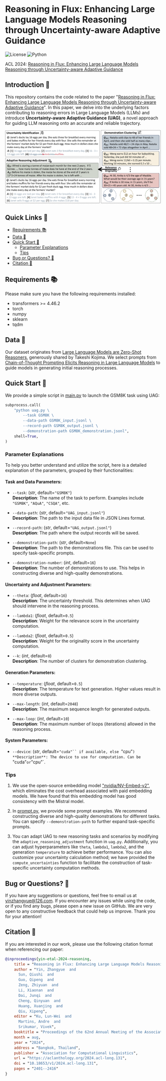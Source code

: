 # Reasoning in Flux: Enhancing Large Language Models Reasoning through Uncertainty-aware Adaptive Guidance

![License](https://img.shields.io/badge/License-Apache%20License%202.0-green)
![Python](https://img.shields.io/badge/python-3.11+-blue.svg)

ACL 2024: [Reasoning in Flux: Enhancing Large Language Models Reasoning through Uncertainty-aware Adaptive Guidance](https://aclanthology.org/2024.acl-long.131/)

## Introduction 📝

This repository contains the code related to the paper "[Reasoning in Flux: Enhancing Large Language Models Reasoning through Uncertainty-aware Adaptive Guidance](https://aclanthology.org/2024.acl-long.131.pdf)". In this paper, we delve into the underlying factors contributing to reasoning errors in Large Language Models (LLMs) and introduce **Uncertainty-aware Adaptive Guidance (UAG)**, a novel approach for guiding LLM reasoning onto an accurate and reliable trajectory.

![Cover](figures/architecture.png)

## Quick Links 🔗

- [Requirements 📚](#requirements-)
- [Data 💾](#data-)
- [Quick Start 🚀](#quick-start-)
  - [Parameter Explanations](#parameter-explanations)
  - [Tips](#tips)
- [Bug or Questions? 🤔](#bug-or-questions-)
- [Citation 📖](#citation-)

## Requirements 📚

Please make sure you have the following requirements installed:
- transformers >= 4.46.2
- torch
- numpy
- sklearn
- tqdm

## Data 💾 

Our dataset originates from [Large Language Models are Zero-Shot Reasoners](https://github.com/kojima-takeshi188/zero_shot_cot/tree/main/dataset), generously shared by Takeshi Kojima. We select prompts from [Chain-of-Thought Prompting Elicits Reasoning in Large Language Models](https://arxiv.org/pdf/2201.11903.pdf) to guide models in generating initial reasoning processes.

## Quick Start 🚀

We provide a simple script in [main.py](code/main.py) to launch the GSM8K task using UAG:

```python
subprocess.call(
    "python uag.py \
        --task GSM8K \
        --data-path GSM8K_input.jsonl \
        --record-path GSM8K_output.jsonl \
        --demonstration-path GSM8K_demonstration.jsonl",
    shell=True,
)
```

### Parameter Explanations

To help you better understand and utilize the script, here is a detailed explanation of the parameters, grouped by their functionalities:

#### **Task and Data Parameters:**

- `--task`: (*str*, default=`"GSM8K"`)  
  **Description**: The name of the task to perform. Examples include `"GSM8K"`, `"AQuA"`, `"CSQA"`, etc.

- `--data-path`: (*str*, default=`"UAG_input.jsonl"`)  
  **Description**: The path to the input data file in JSON Lines format.

- `--record-path`: (*str*, default=`"UAG_output.jsonl"`)  
  **Description**: The path where the output records will be saved.

- `--demonstration-path`: (*str*, default=`None`)  
  **Description**: The path to the demonstrations file. This can be used to specify task-specific prompts.

- `--demonstration-number`: (*int*, default=`16`)  
  **Description**: The number of demonstrations to use. This helps in constructing diverse and high-quality demonstrations.

#### **Uncertainty and Adjustment Parameters:**

- `--theta`: (*float*, default=`16`)  
  **Description**: The uncertainty threshold. This determines when UAG should intervene in the reasoning process.

- `--lambda1`: (*float*, default=`0.5`)  
  **Description**: Weight for the relevance score in the uncertainty computation.

- `--lambda2`: (*float*, default=`0.5`)  
  **Description**: Weight for the originality score in the uncertainty computation.

- `--k`: (*int*, default=`8`)  
  **Description**: The number of clusters for demonstration clustering.

#### **Generation Parameters:**

- `--temperature`: (*float*, default=`0.5`)  
  **Description**: The temperature for text generation. Higher values result in more diverse outputs.

- `--max-length`: (*int*, default=`2048`)  
  **Description**: The maximum sequence length for generated outputs.

- `--max-loop`: (*int*, default=`10`)  
  **Description**: The maximum number of loops (iterations) allowed in the reasoning process.

#### **System Parameters:**

- `--device`: (*str*, default=`"cuda"`` if available, else `"cpu"`)  
  **Description**: The device to use for computation. Can be `"cuda"` or `"cpu"`.

### Tips

1. We use the open-source embedding model ["nvidia/NV-Embed-v2"](https://huggingface.co/nvidia/NV-Embed-v2), which eliminates the cost overhead associated with paid embedding models. We have found that this embedding model has good consistency with the Mistral model.

2. In [prompt.py](code/prompt.py), we provide some prompt examples. We recommend constructing diverse and high-quality demonstrations for different tasks. You can specify `--demonstration-path` to further expand task-specific prompts.

3. You can adapt UAG to new reasoning tasks and scenarios by modifying the `adaptive_reasoning_adjustment` function in `uag.py`. Additionally, you can adjust hyperparameters like `theta`, `lambda1`, `lambda2`, and the generation `temperature` to achieve better performance. You can also customize your uncertainty calculation method; we have provided the `compute_uncertainties` function to facilitate the construction of task-specific uncertainty computation methods.

## Bug or Questions? 🤔

If you have any suggestions or questions, feel free to email us at [yinzhangyue@126.com](mailto:yinzhangyue@126.com). If you encounter any issues while using the code, or if you find any bugs, please open a new issue on GitHub. We are very open to any constructive feedback that could help us improve. Thank you for your attention!

## Citation 📖

If you are interested in our work, please use the following citation format when referencing our paper:

```bibtex
@inproceedings{yin-etal-2024-reasoning,
    title = "Reasoning in Flux: Enhancing Large Language Models Reasoning through Uncertainty-aware Adaptive Guidance",
    author = "Yin, Zhangyue  and
      Sun, Qiushi  and
      Guo, Qipeng  and
      Zeng, Zhiyuan  and
      Li, Xiaonan  and
      Dai, Junqi  and
      Cheng, Qinyuan  and
      Huang, Xuanjing  and
      Qiu, Xipeng",
    editor = "Ku, Lun-Wei  and
      Martins, Andre  and
      Srikumar, Vivek",
    booktitle = "Proceedings of the 62nd Annual Meeting of the Association for Computational Linguistics (Volume 1: Long Papers)",
    month = aug,
    year = "2024",
    address = "Bangkok, Thailand",
    publisher = "Association for Computational Linguistics",
    url = "https://aclanthology.org/2024.acl-long.131",
    doi = "10.18653/v1/2024.acl-long.131",
    pages = "2401--2416"
}
```
